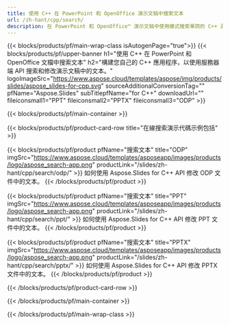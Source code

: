 ```yaml
---
title: 使用 C++ 在 PowerPoint 和 OpenOffice 演示文稿中搜索文本
url: /zh-hant/cpp/search/
description: 在 PowerPoint 和 OpenOffice™ 演示文稿中使用模式搜索單詞的 C++ 源代碼
---
```


{{< blocks/products/pf/main-wrap-class isAutogenPage="true">}}
{{< blocks/products/pf/upper-banner h1="使用 C++ 在 PowerPoint 和 OpenOffice 文檔中搜索文本" h2="構建您自己的 C++ 應用程序，以使用服務器端 API 搜索和修改演示文稿中的文本。" logoImageSrc="https://www.aspose.cloud/templates/aspose/img/products/slides/aspose_slides-for-cpp.svg" sourceAdditionalConversionTag="" pfName="Aspose.Slides" subTitlepfName="for C++" downloadUrl="" fileiconsmall1="PPT" fileiconsmall2="PPTX" fileiconsmall3="ODP" >}}

{{< blocks/products/pf/main-container >}}

{{< blocks/products/pf/product-card-row title="在線搜索演示代碼示例包括" >}}

{{< blocks/products/pf/product pfName="搜索文本" title="ODP" imgSrc="https://www.aspose.cloud/templates/asposeapp/images/products/logo/aspose_search-app.png" productLink="/slides/zh-hant/cpp/search/odp/" >}}
如何使用 Aspose.Slides for C++ API 修改 ODP 文件中的文本。
{{< /blocks/products/pf/product >}}

{{< blocks/products/pf/product pfName="搜索文本" title="PPT" imgSrc="https://www.aspose.cloud/templates/asposeapp/images/products/logo/aspose_search-app.png" productLink="/slides/zh-hant/cpp/search/ppt/" >}}
如何使用 Aspose.Slides for C++ API 修改 PPT 文件中的文本。
{{< /blocks/products/pf/product >}}

{{< blocks/products/pf/product pfName="搜索文本" title="PPTX" imgSrc="https://www.aspose.cloud/templates/asposeapp/images/products/logo/aspose_search-app.png" productLink="/slides/zh-hant/cpp/search/pptx/" >}}
如何使用 Aspose.Slides for C++ API 修改 PPTX 文件中的文本。
{{< /blocks/products/pf/product >}}



{{< /blocks/products/pf/product-card-row >}}

{{< /blocks/products/pf/main-container >}}
    
{{< /blocks/products/pf/main-wrap-class >}}